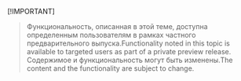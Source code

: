  [!IMPORTANT]
> <span data-ttu-id="797a5-101">Функциональность, описанная в этой теме, доступна определенным пользователям в рамках частного предварительного выпуска.</span><span class="sxs-lookup"><span data-stu-id="797a5-101">Functionality noted in this topic is available to targeted users as part of a private preview release.</span></span> <span data-ttu-id="797a5-102">Содержимое и функциональность могут быть изменены.</span><span class="sxs-lookup"><span data-stu-id="797a5-102">The content and the functionality are subject to change.</span></span> 

